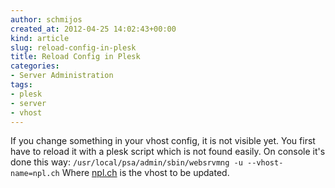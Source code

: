 ```yaml
---
author: schmijos
created_at: 2012-04-25 14:02:43+00:00
kind: article
slug: reload-config-in-plesk
title: Reload Config in Plesk
categories:
- Server Administration
tags:
- plesk
- server
- vhost
---
```


If you change something in your vhost config, it is not visible yet. You first have to reload it with a plesk script which is not found easily. On console it's done this way:
`/usr/local/psa/admin/sbin/websrvmng -u --vhost-name=npl.ch`
Where [npl.ch](http://npl.ch) is the vhost to be updated.
